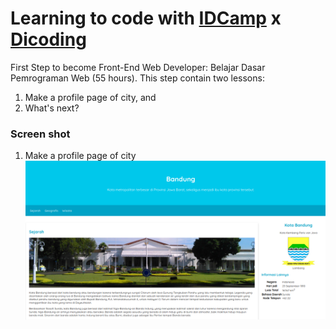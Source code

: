   # Learning to code with [IDCamp](https://idcamp.ioh.co.id/) x [Dicoding](https://www.dicoding.com/learningpaths/22)

First Step to become Front-End Web Developer: Belajar Dasar Pemrograman Web (55 hours).
This step contain two lessons:
1. Make a profile page of city, and
2. What's next?

### Screen shot
1. Make a profile page of city
![Bandung profile page](./preview.png)

